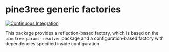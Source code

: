 # pine3ree generic factories

[![Continuous Integration](https://github.com/pine3ree/pine3ree-generic-factories/actions/workflows/continuos-integration.yml/badge.svg)](https://github.com/pine3ree/pine3ree-generic-factories/actions/workflows/continuos-integration.yml)

This package provides a reflection-based factory, which is based on the
`pine3ree-params-resolver` package and a configuration-based factory with
dependencies specified inside configuration

